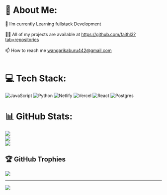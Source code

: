 # 💫 About Me:
🌱 I’m currently Learning fullstack Development<br><br>👨‍💻 All of my projects are available at https://github.com/faithl3?tab=repositories<br><br>📫 How to reach me wangarikaburu442@gmail.com<br><br>


# 💻 Tech Stack:
![JavaScript](https://img.shields.io/badge/javascript-%23323330.svg?style=for-the-badge&logo=javascript&logoColor=%23F7DF1E) ![Python](https://img.shields.io/badge/python-3670A0?style=for-the-badge&logo=python&logoColor=ffdd54) ![Netlify](https://img.shields.io/badge/netlify-%23000000.svg?style=for-the-badge&logo=netlify&logoColor=#00C7B7) ![Vercel](https://img.shields.io/badge/vercel-%23000000.svg?style=for-the-badge&logo=vercel&logoColor=white) ![React](https://img.shields.io/badge/react-%2320232a.svg?style=for-the-badge&logo=react&logoColor=%2361DAFB) ![Postgres](https://img.shields.io/badge/postgres-%23316192.svg?style=for-the-badge&logo=postgresql&logoColor=white)
# 📊 GitHub Stats:
![](https://github-readme-stats.vercel.app/api?username=faithl3&theme=dark&hide_border=false&include_all_commits=true&count_private=true)<br/>
![](https://github-readme-streak-stats.herokuapp.com/?user=faithl3&theme=dark&hide_border=false)<br/>
![](https://github-readme-stats.vercel.app/api/top-langs/?username=faithl3&theme=dark&hide_border=false&include_all_commits=true&count_private=true&layout=compact)

## 🏆 GitHub Trophies
![](https://github-profile-trophy.vercel.app/?username=faithl3&theme=radical&no-frame=false&no-bg=true&margin-w=4)

---
[![](https://visitcount.itsvg.in/api?id=faithl3&icon=0&color=0)](https://visitcount.itsvg.in)

<!-- Proudly created with GPRM ( https://gprm.itsvg.in ) -->
